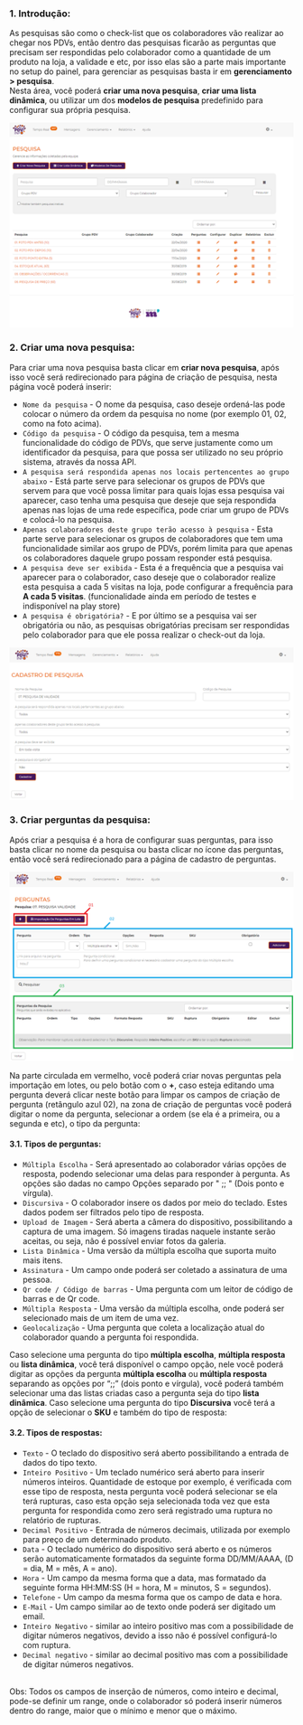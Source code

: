 ### 1. Introdução:

As pesquisas são como o check-list que os colaboradores vão realizar ao chegar nos PDVs,
então dentro das pesquisas ficarão as perguntas que precisam ser respondidas pelo colaborador como a quantidade de um produto na loja, a validade e etc,
por isso elas são a parte mais importante no setup do painel, para gerenciar as pesquisas basta ir em **gerenciamento > pesquisa**.<br>
Nesta área, você poderá **criar uma nova pesquisa**, **criar uma lista dinâmica**, ou utilizar um dos **modelos de pesquisa** predefinido para configurar sua própria pesquisa.

![Screenshot](../assets/gerenciamento/pesquisas/pesquisas.png)

### 2. Criar uma nova pesquisa:

Para criar uma nova pesquisa basta clicar em **criar nova pesquisa**, após isso você será redirecionado para página de criação de pesquisa, nesta página você poderá inserir:
* `Nome da pesquisa` - O nome da pesquisa, caso deseje ordená-las pode colocar o número da ordem da pesquisa no nome (por exemplo 01, 02, como na foto acima).
* `Código da pesquisa` - O código da pesquisa, tem a mesma funcionalidade do código de PDVs, que serve justamente como um identificador da pesquisa, para que possa ser utilizado no seu próprio sistema, através da nossa API.
* `A pesquisa será respondida apenas nos locais pertencentes ao grupo abaixo` - Está parte serve para selecionar os grupos de PDVs que servem para que você possa limitar para quais lojas essa pesquisa vai aparecer, caso tenha uma pesquisa que deseje que seja respondida apenas nas lojas de uma rede específica, pode criar um grupo de PDVs e colocá-lo na pesquisa.
* `Apenas colaboradores deste grupo terão acesso à pesquisa` - Esta parte serve para selecionar os grupos de colaboradores que tem uma funcionalidade similar aos grupo de PDVs, porém limita para que apenas os colaboradores daquele grupo possam responder está pesquisa.
* `A pesquisa deve ser exibida` - Esta é a frequência que a pesquisa vai aparecer para o colaborador, caso deseje que o colaborador realize esta pesquisa a cada 5 visitas na loja, pode configurar a frequência para **A cada 5 visitas**. (funcionalidade ainda em período de testes e indisponível na play store)
* `A pesquisa é obrigatória?` - E por último se a pesquisa vai ser obrigatória ou não, as pesquisas obrigatórias precisam ser respondidas pelo colaborador para que ele possa realizar o check-out da loja.

![Screenshot](../assets/gerenciamento/pesquisas/cadastro-pesquisa.png)

### 3. Criar perguntas da pesquisa:

Após criar a pesquisa é a hora de configurar suas perguntas, para isso basta clicar no nome da pesquisa ou basta clicar no ícone das perguntas,
então você será redirecionado para a página de cadastro de perguntas.

![Screenshot](../assets/gerenciamento/pesquisas/perguntas.png)

Na parte circulada em vermelho, você poderá criar novas perguntas pela importação em lotes, ou pelo botão com o **+**,
caso esteja editando uma pergunta deverá clicar neste botão para limpar os campos de criação de pergunta (retângulo azul 02),
na zona de criação de perguntas você poderá digitar o nome da pergunta, selecionar a ordem (se ela é a primeira, ou a segunda e etc), o tipo da pergunta:

#### 3.1. Tipos de perguntas:

* `Múltipla Escolha` - Será apresentado ao colaborador várias opções de resposta, podendo selecionar uma delas para responder à pergunta. As opções são dadas no campo Opções separado por " ;; " (Dois ponto e vírgula).
* `Discursiva` - O colaborador insere os dados por meio do teclado. Estes dados podem ser filtrados pelo tipo de resposta.
* `Upload de Imagem` - Será aberta a câmera do dispositivo, possibilitando a captura de uma imagem. Só imagens tiradas naquele instante serão aceitas, ou seja, não é possível enviar fotos da galeria.
* `Lista Dinâmica` - Uma versão da múltipla escolha que suporta muito mais itens.
* `Assinatura` - Um campo onde poderá ser coletado a assinatura de uma pessoa.
* `Qr code / Código de barras` - Uma pergunta com um leitor de código de barras e de Qr code.
* `Múltipla Resposta` - Uma versão da múltipla escolha, onde poderá ser selecionado mais de um item de uma vez.
* `Geolocalização` - Uma pergunta que coleta a localização atual do colaborador quando a pergunta foi respondida.

Caso selecione uma pergunta do tipo **múltipla escolha**, **múltipla resposta** ou **lista dinâmica**, você terá disponível o campo opção, nele você poderá digitar as opções da pergunta **múltipla escolha** ou **múltipla resposta** separando as opções por “;;” (dois ponto e vírgula), você poderá também selecionar uma das listas criadas caso a pergunta seja do tipo **lista dinâmica**. Caso selecione uma pergunta do tipo **Discursiva** você terá a opção de selecionar o **SKU** e também do tipo de resposta:

#### 3.2. Tipos de respostas:

* `Texto` - O teclado do dispositivo será aberto possibilitando a entrada de dados do tipo texto.
* `Inteiro Positivo` - Um teclado numérico será aberto para inserir números inteiros. Quantidade de estoque por exemplo, é verificada com esse tipo de resposta, nesta pergunta você poderá selecionar se ela terá rupturas, caso esta opção seja selecionada toda vez que esta pergunta for respondida como zero será registrado uma ruptura no relatório de rupturas.
* `Decimal Positivo` - Entrada de números decimais, utilizada por exemplo para preço de um determinado produto.
* `Data` - O teclado numérico do dispositivo será aberto e os números serão automaticamente formatados da seguinte forma DD/MM/AAAA, (D = dia, M = mês, A = ano).
* `Hora` - Um campo da mesma forma que a data, mas formatado da seguinte forma HH:MM:SS (H = hora, M = minutos, S = segundos).
* `Telefone` - Um campo da mesma forma que os campo de data e hora.
* `E-Mail` - Um campo similar ao de texto onde poderá ser digitado um email.
* `Inteiro Negativo` - similar ao inteiro positivo mas com a possibilidade de digitar números negativos, devido a isso não é possível configurá-lo com ruptura.
* `Decimal negativo` - similar ao decimal positivo mas com a possibilidade de digitar números negativos.
<br>
Obs: Todos os campos de inserção de números, como inteiro e decimal, pode-se definir um range, onde o colaborador só poderá inserir números dentro do range,
maior que o mínimo e menor que o máximo.
